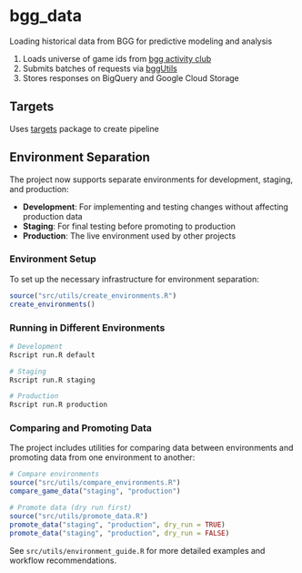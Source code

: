
# bgg_data

Loading historical data from BGG for predictive modeling and analysis

1.  Loads universe of game ids from [bgg activity
    club](http://bgg.activityclub.org/bggdata/thingids.txt%5D)
2.  Submits batches of requests via
    [bggUtils](https://github.com/phenrickson/bggUtils)
3.  Stores responses on BigQuery and Google Cloud Storage

## Targets

Uses [targets](https://github.com/ropensci/targets) package to create
pipeline

## Environment Separation

The project now supports separate environments for development, staging, and production:

- **Development**: For implementing and testing changes without affecting production data
- **Staging**: For final testing before promoting to production
- **Production**: The live environment used by other projects

### Environment Setup

To set up the necessary infrastructure for environment separation:

```r
source("src/utils/create_environments.R")
create_environments()
```

### Running in Different Environments

```bash
# Development
Rscript run.R default

# Staging
Rscript run.R staging

# Production
Rscript run.R production
```

### Comparing and Promoting Data

The project includes utilities for comparing data between environments and promoting data from one environment to another:

```r
# Compare environments
source("src/utils/compare_environments.R")
compare_game_data("staging", "production")

# Promote data (dry run first)
source("src/utils/promote_data.R")
promote_data("staging", "production", dry_run = TRUE)
promote_data("staging", "production", dry_run = FALSE)
```

See `src/utils/environment_guide.R` for more detailed examples and workflow recommendations.